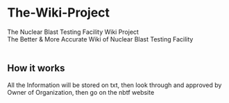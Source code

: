 # The-Wiki-Project
The Nuclear Blast Testing Facility Wiki Project
<br>The Better & More Accurate Wiki of Nuclear Blast Testing Facility
<br>
<br>
## How it works
All the Information will be stored on txt, then look through and approved by Owner of Organization, then go on the nbtf website
